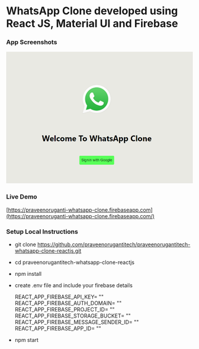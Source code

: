 # WhatsApp Clone developed using React JS, Material UI and Firebase

### App Screenshots

![screenshot of the app](https://raw.githubusercontent.com/praveenorugantitech/praveenorugantitech-whatsapp-clone-reactjs/master/src/images/screenshot.png)


### Live Demo

[https://praveenoruganti-whatsapp-clone.firebaseapp.com](https://praveenoruganti-whatsapp-clone.firebaseapp.com/)


### Setup Local Instructions

- git clone https://github.com/praveenorugantitech/praveenorugantitech-whatsapp-clone-reactjs.git
- cd praveenorugantitech-whatsapp-clone-reactjs
- npm install
- create .env file and include your firebase details <br/>

	REACT_APP_FIREBASE_API_KEY= "" <br/>
	REACT_APP_FIREBASE_AUTH_DOMAIN= "" <br/>
	REACT_APP_FIREBASE_PROJECT_ID= "" <br/>
	REACT_APP_FIREBASE_STORAGE_BUCKET= "" <br/>
	REACT_APP_FIREBASE_MESSAGE_SENDER_ID=  "" <br/>
	REACT_APP_FIREBASE_APP_ID= "" <br/>

- npm start


